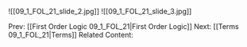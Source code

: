 ﻿

![[09_1_FOL_21_slide_2.jpg]]
![[09_1_FOL_21_slide_3.jpg]]


Prev: [[First Order Logic 09_1_FOL_21|First Order Logic]]
Next: [[Terms 09_1_FOL_21|Terms]]
Related Content: